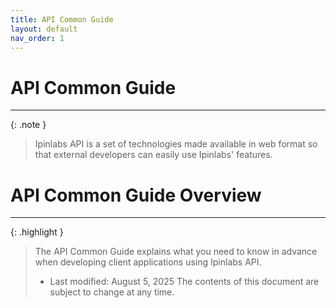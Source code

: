 ```yaml
---
title: API Common Guide
layout: default
nav_order: 1
---
```


# API Common Guide
---

{: .note }
>  Ipinlabs API is a set of technologies made available in web format so that external developers can easily use Ipinlabs' features.

# API Common Guide Overview
---

{: .highlight }
> The API Common Guide explains what you need to know in advance when developing client applications using Ipinlabs API.
>   * Last modified: August 5, 2025
>     The contents of this document are subject to change at any time.